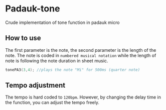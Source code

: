 # Padauk-tone
Crude implementation of tone function in padauk micro

## How to use
The first parameter is the note, the second parameter is the length of the note. 
The note is coded in ```numbered musical notation``` while the length of note is following the note duration in sheet music.
```c
tonePA3(3,4); //plays the note "Mi" for 500ms (quarter note)
```

## Tempo adjustment
The tempo is hard coded to ```120bpm```. However, by changing the delay time in the function, you can adjust the tempo freely.